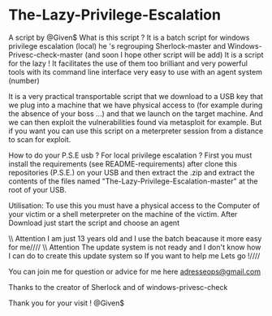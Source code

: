 # The-Lazy-Privilege-Escalation
A script by @Given$ 
What is this script ?
It is a batch script for windows privilege escalation (local) he 's regrouping Sherlock-master and Windows-Privesc-check-master (and soon I hope other script will be add) 
It is a script for the lazy !
It facilitates the use of them too brilliant and very powerful tools with its command line interface very easy to use with an agent system (number)

It is a very practical transportable script that we download to a USB key that we plug into a machine that we have physical access to (for example during the absence of your boss ...) and that we launch on the target machine. And we can then exploit the vulnerabilities found via metasploit for example.
But if you want you can use this script on a meterpreter session from a distance to scan for exploit.

How to do your P.S.E usb ? For local privilege escalation ?
First you must install the requirements (see README-requirements) after clone this repositories (P.S.E.) on your USB and then extract the .zip and extract the contents of the files named "The-Lazy-Privilege-Escalation-master" at the root of your USB.

Utilisation:
To use this you must have a physical access to the Computer of your victim or a shell meterpreter on the machine of the victim.
After Download just start the script and choose an agent 

\\\\ Attention I am just 13 years old and I use the batch beacause it more easy for me////
\\\\ Attention The update system is not ready and I don't know how I can do to create this update system so If you want to help me Lets go !////


You can join me for question or advice for me here
adresseops@gmail.com

Thanks to the creator of Sherlock and of windows-privesc-check

Thank you for your visit !
@Given$
